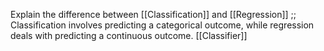 Explain the difference between [[Classification]] and [[Regression]] ;; Classification involves predicting a categorical outcome, while regression deals with predicting a continuous outcome.
[[Classifier]]